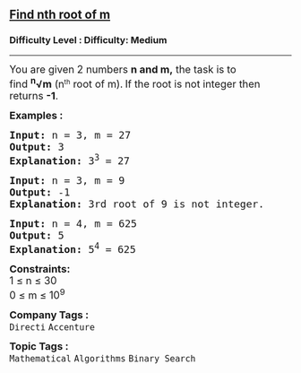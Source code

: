 <h2><a href="https://www.geeksforgeeks.org/problems/find-nth-root-of-m5843/1?page=2&difficulty=Medium&status=unsolved&sortBy=submissions">Find nth root of m</a></h2><h3>Difficulty Level : Difficulty: Medium</h3><hr><div class="problems_problem_content__Xm_eO"><p><span style="font-size: 18px;">Y</span><span style="font-size: 18px;">ou are given 2 numbers&nbsp;</span><strong style="font-size: 18px;">n and m,</strong><span style="font-size: 18px;">&nbsp;the task is to find&nbsp;</span><strong style="font-size: 18px;"><sup>n</sup>√m</strong><span style="font-size: 18px;">&nbsp;(n</span><sup>th</sup><span style="font-size: 18px;">&nbsp;root of m).</span>&nbsp;<span style="font-size: 18px;">If the root is not integer then returns <strong>-1</strong>.</span></p>
<p><span style="font-size: 18px;"><strong>Examples :</strong></span></p>
<pre><span style="font-size: 18px;"><strong>Input: </strong>n = 3, m = 27
<strong>Output: </strong>3
<strong>Explanation: </strong>3<sup>3</sup> = 27</span>
</pre>
<pre><span style="font-size: 18px;"><strong style="font-size: 18px;">Input: </strong><span style="font-size: 18px;">n = 3, m = 9
</span><strong style="font-size: 18px;">Output: </strong><span style="font-size: 18px;">-1
</span><strong style="font-size: 18px;">Explanation: </strong><span style="font-size: 18px;">3rd root of 9 is not integer.</span></span></pre>
<pre><span style="font-size: 18px;"><span style="font-size: 18px;"><strong>Input:</strong> n = 4, m = 625
<strong>Output:</strong> 5
<strong>Explanation:</strong> 5<sup>4</sup> = 625</span></span></pre>
<p><span style="font-size: 18px;"><strong>Constraints:</strong><br>1 ≤ n ≤ 30</span><br><span style="font-size: 18px;">0 ≤ m ≤ 10<sup>9</sup></span></p></div><p><span style=font-size:18px><strong>Company Tags : </strong><br><code>Directi</code>&nbsp;<code>Accenture</code>&nbsp;<br><p><span style=font-size:18px><strong>Topic Tags : </strong><br><code>Mathematical</code>&nbsp;<code>Algorithms</code>&nbsp;<code>Binary Search</code>&nbsp;